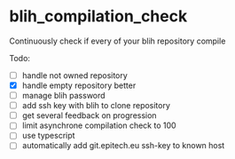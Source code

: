 # blih_compilation_check
Continuously check if every of your blih repository compile

Todo:
- [ ] handle not owned repository
- [x] handle empty repository better
- [ ] manage blih password
- [ ] add ssh key with blih to clone repository
- [ ] get several feedback on progression
- [ ] limit asynchrone compilation check to 100
- [ ] use typescript
- [ ] automatically add git.epitech.eu ssh-key to known host